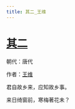 ```yaml
---
title: 其二_王维
---
```


# [其二](http://so.gushiwen.org/view_70840.aspx)

朝代：唐代

作者：[王维](http://so.gushiwen.org/author_515.aspx)

君自故乡来，应知故乡事。

来日绮窗前，寒梅著花未？